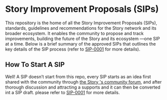 # Story Improvement Proposals (SIPs)

This repository is the home of all the Story Improvement Proposals (SIPs), standards, guidelines and recommendations for the Story network and its 
broader ecosystem. It enables the community to propose and track improvements, 
building the future of the Story and its ecosystem —one SIP at a time. Below 
is a brief summary of the approved SIPs that outlines the key details of the 
SIP process (refer to [SIP-0001](https://github.com/piplabs/SIPs/blob/main/proposals/0001-sip-process.md) 
for more details).

## How To Start A SIP

Well! A SIP doesn’t start from this repo, every SIP starts as an idea first 
shared with the community through [the Story 
's community forum](https://forum.story.foundation/), and after thorough 
discussion and attracting a supports and it can then be converted int a SIP 
draft.  please refer to [SIP-0001](https://github.com/piplabs/SIPs/blob/main/proposals/0001-sip-process.md)
 for more details.
